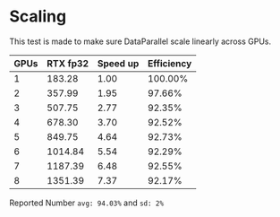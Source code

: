 Scaling
=======

This test is made to make sure DataParallel scale linearly across GPUs.

|    GPUs|    RTX fp32    |    Speed up  |  Efficiency |
|--------|----------------|--------------|-------------|
|    1   |      183.28    |    1.00      |  100.00%    |
|    2   |      357.99    |    1.95      |  97.66%     |
|    3   |      507.75    |    2.77      |  92.35%     |
|    4   |      678.30    |    3.70      |  92.52%     |
|    5   |      849.75    |    4.64      |  92.73%     |
|    6   |     1014.84    |    5.54      |  92.29%     |
|    7   |     1187.39    |    6.48      |  92.55%     |
|    8   |     1351.39    |    7.37      |  92.17%     |
                
Reported Number `avg: 94.03%` and `sd: 2%`
